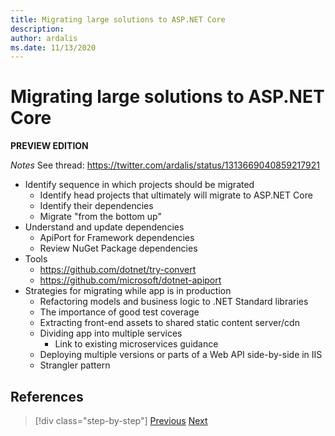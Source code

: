 ```yaml
---
title: Migrating large solutions to ASP.NET Core
description: 
author: ardalis
ms.date: 11/13/2020
---
```


# Migrating large solutions to ASP.NET Core

**PREVIEW EDITION**

*Notes*
See thread:
https://twitter.com/ardalis/status/1313669040859217921

- Identify sequence in which projects should be migrated
  - Identify head projects that ultimately will migrate to ASP.NET Core
  - Identify their dependencies
  - Migrate "from the bottom up"
- Understand and update dependencies
  - ApiPort for Framework dependencies
  - Review NuGet Package dependencies
- Tools
  - https://github.com/dotnet/try-convert
  - https://github.com/microsoft/dotnet-apiport
- Strategies for migrating while app is in production
  - Refactoring models and business logic to .NET Standard libraries
  - The importance of good test coverage
  - Extracting front-end assets to shared static content server/cdn
  - Dividing app into multiple services
    - Link to existing microservices guidance
  - Deploying multiple versions or parts of a Web API side-by-side in IIS
  - Strangler pattern

## References

>[!div class="step-by-step"]
>[Previous](testing-differences.md)
>[Next](identify-migration-sequence.md)
